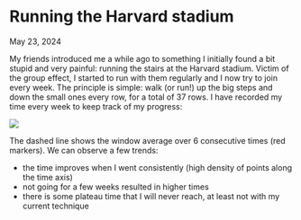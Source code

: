 # Running the Harvard stadium

May 23, 2024

My friends introduced me a while ago to something I initially found a bit stupid and very painful: running the stairs at the Harvard stadium.
Victim of the group effect, I started to run with them regularly and I now try to join every week.
The principle is simple: walk (or run!) up the big steps and down the small ones every row, for a total of 37 rows.
I have recorded my time every week to keep track of my progress:

![](../images/blog/stadium/raw_times.svg)

The dashed line shows the window average over 6 consecutive times (red markers).
We can observe a few trends:

* the time improves when I went consistently (high density of points along the time axis)  
* not going for a few weeks resulted in higher times  
* there is some plateau time that I will never reach, at least not with my current technique  
